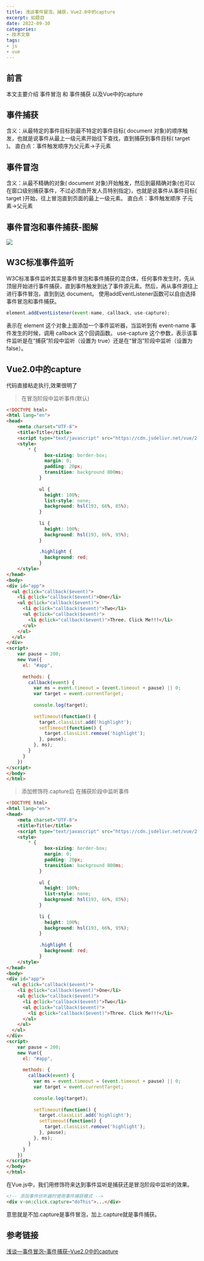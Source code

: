 ```yaml
---
title: 浅谈事件冒泡，捕获，Vue2.0中的capture
excerpt: 如题目
date: 2022-09-30
categories:
- 技术文章
tags:
- js
- vue
---
```


## 前言
本文主要介绍 事件冒泡 和 事件捕获 以及Vue中的capture

## 事件捕获
含义：从最特定的事件目标到最不特定的事件目标( document 对象)的顺序触发，也就是说事件从最上一级元素开始往下查找，直到捕获到事件目标( target )。
直白点：事件触发顺序为父元素->子元素

## 事件冒泡
含义：从最不精确的对象( document 对象)开始触发，然后到最精确对象(也可以在窗口级别捕获事件，不过必须由开发人员特别指定)，也就是说事件从事件目标( target )开始，往上冒泡直到页面的最上一级元素。
直白点：事件触发顺序 子元素->父元素

## 事件冒泡和事件捕获-图解

![](https://api2.mubu.com/v3/document_image/a4491ea0-b75f-407d-985f-3e12446b3175-3807603.jpg)

## W3C标准事件监听
W3C标准事件监听其实是事件冒泡和事件捕获的混合体，任何事件发生时，先从顶层开始进行事件捕获，直到事件触发到达了事件源元素。然后，再从事件源往上进行事件冒泡，直到到达 document。
使用addEventListener函数可以自由选择事件冒泡和事件捕获。
```javascript
element.addEventListener(event-name, callback, use-capture);
```
表示在 element 这个对象上面添加一个事件监听器，当监听到有 event-name 事件发生的时候，调用 callback 这个回调函数。 use-capture 这个参数，表示该事件监听是在“捕获”阶段中监听（设置为 true）还是在“冒泡”阶段中监听（设置为 false）。

## Vue2.0中的capture
代码直接粘走执行,效果很明了

> 在冒泡阶段中监听事件(默认)
```html
<!DOCTYPE html>
<html lang="en">
<head>
    <meta charset="UTF-8">
    <title>Title</title>
    <script type="text/javascript" src="https://cdn.jsdelivr.net/vue/2.1.3/vue.js"></script>
    <style>
        * {
              box-sizing: border-box;
              margin: 0;
              padding: 20px;
              transition: background 800ms;
            }
            
            ul {
              height: 100%;
              list-style: none;
              background: hsl(193, 66%, 85%);
            }
            
            li {
              height: 100%;
              background: hsl(193, 66%, 95%);
            }
            
            .highlight {
              background: red;
            }
    </style>
</head>
<body>
<div id="app">
  <ul @click="callback($event)">
    <li @click="callback($event)">One</li>
    <ul @click="callback($event)">
      <li @click="callback($event)">Two</li>
      <ul @click="callback($event)">
        <li @click="callback($event)">Three. Click Me!!!</li>
      </ul>
    </ul>
  </ul>
</div>
<script>
    var pause = 200;
    new Vue({
      el: "#app",
    
      methods: {
        callback(event) {
          var ms = event.timeout = (event.timeout + pause) || 0;
          var target = event.currentTarget;
    
          console.log(target);
    
          setTimeout(function() {
            target.classList.add('highlight');
            setTimeout(function() {
              target.classList.remove('highlight');
            }, pause);
          }, ms);
        }
      }
    })
</script>
</body>
</html>
```

> 添加修饰符.capture后 在捕获阶段中监听事件
```html
<!DOCTYPE html>
<html lang="en">
<head>
    <meta charset="UTF-8">
    <title>Title</title>
    <script type="text/javascript" src="https://cdn.jsdelivr.net/vue/2.1.3/vue.js"></script>
    <style>
        * {
              box-sizing: border-box;
              margin: 0;
              padding: 20px;
              transition: background 800ms;
            }
            
            ul {
              height: 100%;
              list-style: none;
              background: hsl(193, 66%, 85%);
            }
            
            li {
              height: 100%;
              background: hsl(193, 66%, 95%);
            }
            
            .highlight {
              background: red;
            }
    </style>
</head>
<body>
<div id="app">
  <ul @click="callback($event)">
    <li @click="callback($event)">One</li>
    <ul @click="callback($event)">
      <li @click="callback($event)">Two</li>
      <ul @click="callback($event)">
        <li @click="callback($event)">Three. Click Me!!!</li>
      </ul>
    </ul>
  </ul>
</div>
<script>
    var pause = 200;
    new Vue({
      el: "#app",
    
      methods: {
        callback(event) {
          var ms = event.timeout = (event.timeout + pause) || 0;
          var target = event.currentTarget;
    
          console.log(target);
    
          setTimeout(function() {
            target.classList.add('highlight');
            setTimeout(function() {
              target.classList.remove('highlight');
            }, pause);
          }, ms);
        }
      }
    })
</script>
</body>
</html>
```

在Vue.js中，我们用修饰符来达到事件监听是捕获还是冒泡阶段中监听的效果。
```html
<!-- 添加事件侦听器时使用事件捕获模式 -->
<div v-on:click.capture="doThis">...</div>
```

意思就是不加.capture是事件冒泡，加上.capture就是事件捕获。

## 参考链接
[浅谈—事件冒泡–事件捕获–Vue2.0中的capture](https://segmentfault.com/a/1190000009707295)
